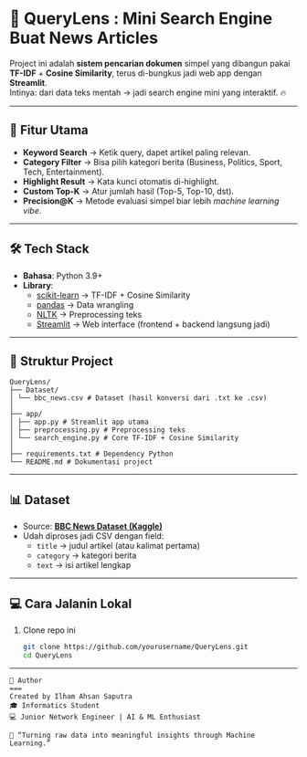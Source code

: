 # 🔎 QueryLens : Mini Search Engine Buat News Articles  

Project ini adalah **sistem pencarian dokumen** simpel yang dibangun pakai **TF-IDF** + **Cosine Similarity**, terus di-bungkus jadi web app dengan **Streamlit**.  
Intinya: dari data teks mentah → jadi search engine mini yang interaktif. 🔥  

---

## 🚀 Fitur Utama  
- **Keyword Search** → Ketik query, dapet artikel paling relevan.  
- **Category Filter** → Bisa pilih kategori berita (Business, Politics, Sport, Tech, Entertainment).  
- **Highlight Result** → Kata kunci otomatis di-highlight.  
- **Custom Top-K** → Atur jumlah hasil (Top-5, Top-10, dst).  
- **Precision@K** → Metode evaluasi simpel biar lebih *machine learning vibe*.  

---

## 🛠️ Tech Stack  
- **Bahasa**: Python 3.9+  
- **Library**:  
  - [scikit-learn](https://scikit-learn.org/stable/) → TF-IDF + Cosine Similarity  
  - [pandas](https://pandas.pydata.org/) → Data wrangling  
  - [NLTK](https://www.nltk.org/) → Preprocessing teks  
  - [Streamlit](https://streamlit.io/) → Web interface (frontend + backend langsung jadi)  

---

## 📂 Struktur Project  
```
QueryLens/
├── Dataset/
│ └── bbc_news.csv # Dataset (hasil konversi dari .txt ke .csv)
│
├── app/
│ ├── app.py # Streamlit app utama
│ ├── preprocessing.py # Preprocessing teks
│ └── search_engine.py # Core TF-IDF + Cosine Similarity
│
├── requirements.txt # Dependency Python
└── README.md # Dokumentasi project
```
---

## 📊 Dataset  
- Source: **[BBC News Dataset (Kaggle)](https://www.kaggle.com/datasets/pariza/bbc-news-summary)**  
- Udah diproses jadi CSV dengan field:  
  - `title` → judul artikel (atau kalimat pertama)  
  - `category` → kategori berita  
  - `text` → isi artikel lengkap  

---

## 💻 Cara Jalanin Lokal  
1. Clone repo ini  
   ```bash
   git clone https://github.com/yourusername/QueryLens.git
   cd QueryLens

---
```
👤 Author
===
Created by Ilham Ahsan Saputra
🎓 Informatics Student
💻 Junior Network Engineer | AI & ML Enthusiast

📌 “Turning raw data into meaningful insights through Machine Learning.”
```
